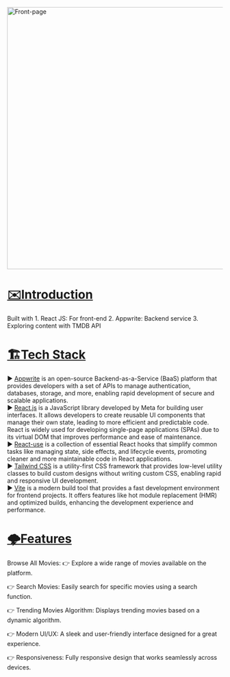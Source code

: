 <img width="1403" height="611" alt="Front-page" src="https://github.com/user-attachments/assets/e2c39a04-e8fa-48e5-acf1-1a2bc84984e8" />
<href link="https://allengjose.co.in/">
<h1><b><u>✉️Introduction</u></b></h1>
Built with 
1. React JS: For front-end
2. Appwrite: Backend service
3. Exploring content with TMDB API 
<h1><b><u>🏗️Tech Stack</u></b></h1>

▶️ <u>Appwrite</u> is an open-source Backend-as-a-Service (BaaS) platform that provides developers with a set of APIs to manage authentication, databases, storage, and more, enabling rapid development of secure and scalable applications.
<br>
▶️ <u>React.js</u> is a JavaScript library developed by Meta for building user interfaces. It allows developers to create reusable UI components that manage their own state, leading to more efficient and predictable code. React is widely used for developing single-page applications (SPAs) due to its virtual DOM that improves performance and ease of maintenance.
<br>
▶️ <u>React-use</u> is a collection of essential React hooks that simplify common tasks like managing state, side effects, and lifecycle events, promoting cleaner and more maintainable code in React applications.
<br>
▶️ <u>Tailwind CSS</u> is a utility-first CSS framework that provides low-level utility classes to build custom designs without writing custom CSS, enabling rapid and responsive UI development.
<br>
▶️ <u>Vite</u> is a modern build tool that provides a fast development environment for frontend projects. It offers features like hot module replacement (HMR) and optimized builds, enhancing the development experience and performance.
<br>

<h1><b><u>🌩️Features</u></b></h1>
Browse All Movies:
👉 Explore a wide range of movies available on the platform.

👉 Search Movies: Easily search for specific movies using a search function.

👉 Trending Movies Algorithm: Displays trending movies based on a dynamic algorithm.

👉 Modern UI/UX: A sleek and user-friendly interface designed for a great experience.

👉 Responsiveness: Fully responsive design that works seamlessly across devices.

